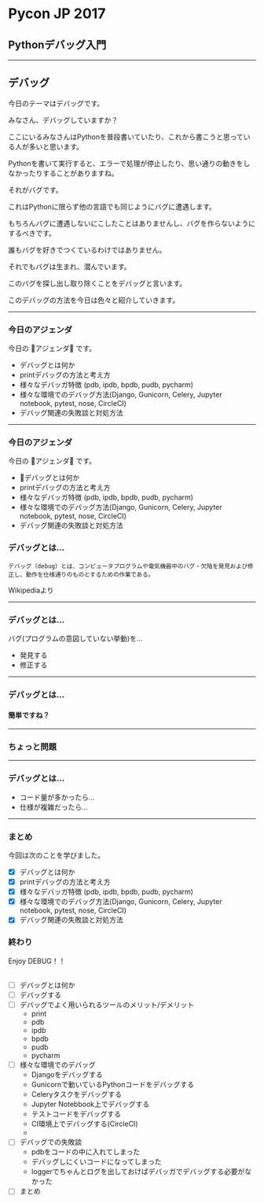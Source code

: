 # Pycon JP 2017

## Pythonデバッグ入門

---

## デバッグ

今日のテーマはデバッグです。

みなさん、デバッグしていますか？

ここにいるみなさんはPythonを普段書いていたり、これから書こうと思っている人が多いと思います。

Pythonを書いて実行すると、エラーで処理が停止したり、思い通りの動きをしなかったりすることがありますね。

それがバグです。

これはPythonに限らず他の言語でも同じようにバグに遭遇します。

もちろんバグに遭遇しないにこしたことはありませんし、バグを作らないようにするべきです。

誰もバグを好きでつくているわけではありません。

それでもバグは生まれ、潜んでいます。

このバグを探し出し取り除くことをデバッグと言います。

このデバッグの方法を今日は色々と紹介していきます。

---

### 今日のアジェンダ

今日の 🍅アジェンダ🍅 です。

- デバッグとは何か
- printデバッグの方法と考え方
- 様々なデバッガ特徴 (pdb, ipdb, bpdb, pudb, pycharm)
- 様々な環境でのデバッグ方法(Django, Gunicorn, Celery, Jupyter notebook, pytest, nose, CircleCI)
- デバッグ関連の失敗談と対処方法

---


### 今日のアジェンダ

今日の 🍅アジェンダ🍅 です。

- 🍅デバッグとは何か
- printデバッグの方法と考え方
- 様々なデバッガ特徴 (pdb, ipdb, bpdb, pudb, pycharm)
- 様々な環境でのデバッグ方法(Django, Gunicorn, Celery, Jupyter notebook, pytest, nose, CircleCI)
- デバッグ関連の失敗談と対処方法

### デバッグとは...

```
デバッグ（debug）とは、コンピュータプログラムや電気機器中のバグ・欠陥を発見および修正し、動作を仕様通りのものとするための作業である。
```

Wikipediaより

---

### デバッグとは...

バグ(プログラムの意図していない挙動)を...

- 発見する
- 修正する

---

### デバッグとは...

#### 簡単ですね？

---

### ちょっと問題


---

### デバッグとは...

- コード量が多かったら...
- 仕様が複雑だったら...

---

### まとめ

今回は次のことを学びました。

- [x] デバッグとは何か
- [x] printデバッグの方法と考え方
- [x] 様々なデバッガ特徴 (pdb, ipdb, bpdb, pudb, pycharm)
- [x] 様々な環境でのデバッグ方法(Django, Gunicorn, Celery, Jupyter notebook, pytest, nose, CircleCI)
- [x] デバッグ関連の失敗談と対処方法

### 終わり

Enjoy DEBUG！！


##



- [ ] デバッグとは何か
- [ ] デバッグする
- [ ] デバッグでよく用いられるツールのメリット/デメリット
  - print
  - pdb
  - ipdb
  - bpdb
  - pudb
  - pycharm
- [ ] 様々な環境でのデバッグ
  - Djangoをデバッグする
  - Gunicornで動いているPythonコードをデバッグする
  - Celeryタスクをデバッグする
  - Jupyter Notebbook上でデバッグする
  - テストコードをデバッグする
  - CI環境上でデバッグする(CircleCI)
  -
- [ ] デバッグでの失敗談
  - pdbをコードの中に入れてしまった
  - デバッグしにくいコードになってしまった
  - loggerでちゃんとログを出しておけばデバッガでデバッグする必要がなかった
- [ ] まとめ
